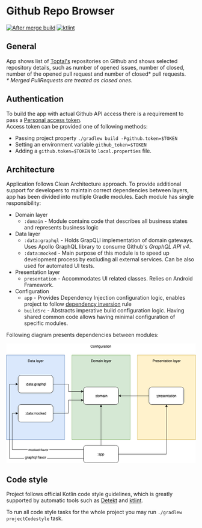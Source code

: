 # Github Repo Browser 
[![After merge build](https://github.com/mateuszkwiecinski/github_browser/actions/workflows/after_merge.yml/badge.svg)](https://github.com/mateuszkwiecinski/github_browser/actions/workflows/after_merge.yml)&nbsp;[![ktlint](https://img.shields.io/badge/code%20style-%E2%9D%A4-FF4081.svg)](https://ktlint.github.io/)

## General
App shows list of [Toptal's](https://github.com/toptal) repositories on Github and shows selected repository details, such as number of opened issues, number of closed, number of the opened pull request and number of closed* pull requests.  
_\* Merged PullRequests are treated as closed ones._


## Authentication
To build the app with actual Github API access there is a requirement to pass a [Personal access token](https://github.com/settings/tokens).  
Access token can be provided one of following methods:
 - Passing project property `./gradlew build -Pgithub.token=$TOKEN`
 - Setting an environment variable `github_token=$TOKEN`
 - Adding a `github.token=$TOKEN` to `local.properties` file.

## Architecture
Application follows Clean Architecture approach. 
To provide additional support for developers to maintain correct dependencies between layers, app has been divided into mutliple Gradle modules. 
Each module has single responsibility:

- Domain layer
    - `:domain` - Module contains code that describes all business states and represents business logic
- Data layer
    - `:data:graphql` - Holds GrapQLl implementation of domain gateways. Uses Apollo GraphQL library to consume Github's _GraphQL API v4_.
    - `:data:mocked` -  Main purpose of this module is to speed up development process by excluding all external services. Can be also used for automated UI tests.
- Presentation layer
    - `presentation` - Accommodates UI related classes. Relies on Android Framework.
- Configuration
    - `app` - Provides Dependency Injection configuration logic, enables project to follow [dependency inversion](https://en.wikipedia.org/wiki/Dependency_inversion_principle) rule
    - `buildSrc` - Abstracts imperative build configuration logic. Having shared common code allows having minimal configuration of specific modules.

Following diagram presents dependencies between modules:  

![Project's architecture][logo]


## Code style
Project follows official Kotlin code style guidelines, which is greatly supported by automatic tools such as 
[Detekt](https://github.com/arturbosch/detekt) and 
[ktlint](https://github.com/jeremymailen/kotlinter-gradle).

To run all code style tasks for the whole project you may run `./gradlew projectCodestyle` task.

[logo]: images/architecture.png
